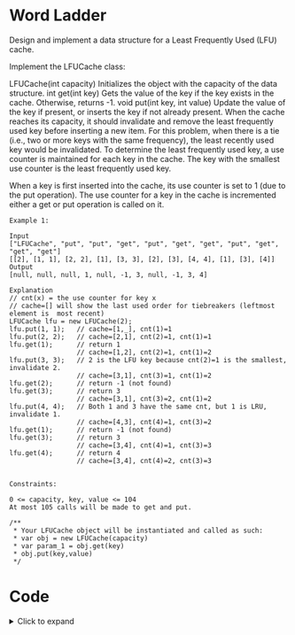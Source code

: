 # Word Ladder
Design and implement a data structure for a Least Frequently Used (LFU) cache.

Implement the LFUCache class:

LFUCache(int capacity) Initializes the object with the capacity of the data structure.
int get(int key) Gets the value of the key if the key exists in the cache. Otherwise, returns -1.
void put(int key, int value) Update the value of the key if present, or inserts the key if not already present. When the cache reaches its capacity, it should invalidate and remove the least frequently used key before inserting a new item. For this problem, when there is a tie (i.e., two or more keys with the same frequency), the least recently used key would be invalidated.
To determine the least frequently used key, a use counter is maintained for each key in the cache. The key with the smallest use counter is the least frequently used key.

When a key is first inserted into the cache, its use counter is set to 1 (due to the put operation). The use counter for a key in the cache is incremented either a get or put operation is called on it.

 
```
Example 1:

Input
["LFUCache", "put", "put", "get", "put", "get", "get", "put", "get", "get", "get"]
[[2], [1, 1], [2, 2], [1], [3, 3], [2], [3], [4, 4], [1], [3], [4]]
Output
[null, null, null, 1, null, -1, 3, null, -1, 3, 4]

Explanation
// cnt(x) = the use counter for key x
// cache=[] will show the last used order for tiebreakers (leftmost element is  most recent)
LFUCache lfu = new LFUCache(2);
lfu.put(1, 1);   // cache=[1,_], cnt(1)=1
lfu.put(2, 2);   // cache=[2,1], cnt(2)=1, cnt(1)=1
lfu.get(1);      // return 1
                 // cache=[1,2], cnt(2)=1, cnt(1)=2
lfu.put(3, 3);   // 2 is the LFU key because cnt(2)=1 is the smallest, invalidate 2.
                 // cache=[3,1], cnt(3)=1, cnt(1)=2
lfu.get(2);      // return -1 (not found)
lfu.get(3);      // return 3
                 // cache=[3,1], cnt(3)=2, cnt(1)=2
lfu.put(4, 4);   // Both 1 and 3 have the same cnt, but 1 is LRU, invalidate 1.
                 // cache=[4,3], cnt(4)=1, cnt(3)=2
lfu.get(1);      // return -1 (not found)
lfu.get(3);      // return 3
                 // cache=[3,4], cnt(4)=1, cnt(3)=3
lfu.get(4);      // return 4
                 // cache=[3,4], cnt(4)=2, cnt(3)=3
 

Constraints:

0 <= capacity, key, value <= 104
At most 105 calls will be made to get and put.

```


```
/** 
 * Your LFUCache object will be instantiated and called as such:
 * var obj = new LFUCache(capacity)
 * var param_1 = obj.get(key)
 * obj.put(key,value)
 */
 ```

# Code

<details><summary>Click to expand</summary>
 
 ```js
  /** 
 
    The plan here is to keep a hashmap for each key and value to make sure get is O(1).
    
    For deciding which value to remove we keep a hashmap with count as key so that 
    for a given interaction count there is an array for each node. Each array which holds
    nodes with a given amount of iteration will act as a queue where we append later additions
    and remove earlier ones since they will be older.
    i.e. 
    {
        1: [{key: 'favorite food', value: 'chicken', count: 1}, {key: 'computer', value: 'macbook', count: 1}],   
        2: [{key: 'favorite drink', value: 'water', count: 2}]
    }
    So our algorithm will get the lowest count array in this it is 1
    [{key: 'favorite food', value: 'chicken', count: 1}, {key: 'computer', value: 'macbook', count: 1}]
    then it will remove the first of the list since it would be the oldest
    
    @member countHash {[retrieveCount: number]: Node[] }
    @member hash {[key: string]: Node } for quick retrival
    Node will be { date: string, key: string, value: any, count: number }
    
    
 */

class LFUCache {
    capacity;
    hash; 
    countHash;
    count;
    
    constructor(capacity){
        if (capacity <= 0) throw "capacity must be at least 1 or larger"
        this.capacity = capacity; 
        this.countHash = {};  // {capacity: Node[]}
        this.hash = {}; // {key}
        this.count = 0;
    }
    put(key, value){
        // case 1: new value
        if (!(key in this.hash)){ 
            // case 1.1: over capacity, remove the least used
            if (this.capacity === this.count){ // here we have a list of each count
                const leastUsedCount = Object.keys(this.countHash).sort((a,b) => a - b)[0];
                let keyToDelete;
                // if there is only 1 then we remove it 
                if (this.countHash[leastUsedCount].length === 1){
                    keyToDelete = this.countHash[leastUsedCount][0].key;
                    this.countHash[leastUsedCount] = [];
                }
                else { // otherwise since the array is acting as a queue we we know we want to remove the oldest which will be at the beginning of the list
                    const [firstNode, ...rest] = this.hash[leastUsedCount];
                    keyToDelete = firstNode.key;
                    this.countHash[leastUsedCount] = rest;
                }
                delete this.hash[keyToDelete];  // remove from hash
                this.count--;
            }
            
            // create new node and add it 
            const node = { key: key, value: value, count: 1};
            this.hash[key] = node;
            if (1 in this.countHash) this.countHash[1].push(node)
            else this.countHash[1] = [node];
            this.count++;
        }
        // case 2: existing value
        else {
            // since key exists we will get the original node
            const originalNode = {...this.hash[key] };
            this.hash[key].count++;
            // we will increment the count and insert it into the list. If it does not exist we will create it
            
            // we will filter out the original node from the current count array. If that makes the array empty then we will delete that key from countHash
             
            
            
        }
           
    }
    
    
    
    /** 
     * @param {number} key
     * @return {number}
     */
    get(key){}
    
   
}



```

</details>

